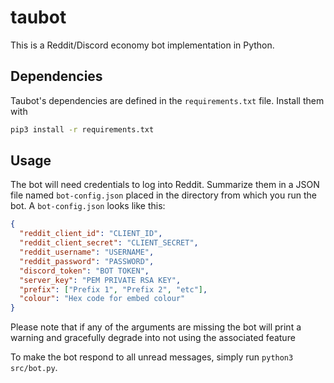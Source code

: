 # taubot

This is a Reddit/Discord economy bot implementation in Python.

## Dependencies

Taubot's dependencies are defined in the `requirements.txt` file. Install them with

```bash
pip3 install -r requirements.txt
```

## Usage

The bot will need credentials to log into Reddit. Summarize them in a JSON file named `bot-config.json` placed in the directory from which you run the bot. A `bot-config.json` looks like this:

```json
{
  "reddit_client_id": "CLIENT_ID",
  "reddit_client_secret": "CLIENT_SECRET",
  "reddit_username": "USERNAME",
  "reddit_password": "PASSWORD",
  "discord_token": "BOT TOKEN",
  "server_key": "PEM PRIVATE RSA KEY",
  "prefix": ["Prefix 1", "Prefix 2", "etc"],
  "colour": "Hex code for embed colour"
}
```
Please note that if any of the arguments are missing the bot will print a warning and gracefully degrade into not using the
associated feature

To make the bot respond to all unread messages, simply run `python3 src/bot.py`.
